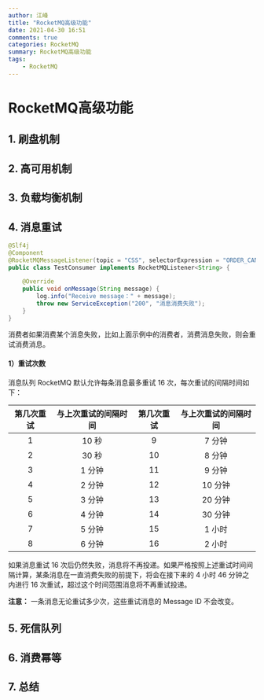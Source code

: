 ```yaml
---
author: 江峰
title: "RocketMQ高级功能"
date: 2021-04-30 16:51
comments: true
categories: RocketMQ
summary: RocketMQ高级功能
tags: 
	- RocketMQ
---
```


# RocketMQ高级功能



## 1. 刷盘机制





## 2. 高可用机制





## 3. 负载均衡机制





## 4. 消息重试

```java
@Slf4j
@Component
@RocketMQMessageListener(topic = "CSS", selectorExpression = "ORDER_CANCEL", consumerGroup = "springboot-mq-consumer-1")
public class TestConsumer implements RocketMQListener<String> {

	@Override
	public void onMessage(String message) {
		log.info("Receive message：" + message);
		throw new ServiceException("200", "消息消费失败");
	}
}
```



消费者如果消费某个消息失败，比如上面示例中的消费者，消费消息失败，则会重试消费消息。

#### 1）重试次数

消息队列 RocketMQ 默认允许每条消息最多重试 16 次，每次重试的间隔时间如下：

| 第几次重试 | 与上次重试的间隔时间 | 第几次重试 | 与上次重试的间隔时间 |
| :--------: | :------------------: | :--------: | :------------------: |
|     1      |        10 秒         |     9      |        7 分钟        |
|     2      |        30 秒         |     10     |        8 分钟        |
|     3      |        1 分钟        |     11     |        9 分钟        |
|     4      |        2 分钟        |     12     |       10 分钟        |
|     5      |        3 分钟        |     13     |       20 分钟        |
|     6      |        4 分钟        |     14     |       30 分钟        |
|     7      |        5 分钟        |     15     |        1 小时        |
|     8      |        6 分钟        |     16     |        2 小时        |

如果消息重试 16 次后仍然失败，消息将不再投递。如果严格按照上述重试时间间隔计算，某条消息在一直消费失败的前提下，将会在接下来的 4 小时 46 分钟之内进行 16 次重试，超过这个时间范围消息将不再重试投递。

**注意：** 一条消息无论重试多少次，这些重试消息的 Message ID 不会改变。





## 5. 死信队列

 



## 6. 消费幂等





## 7. 总结

